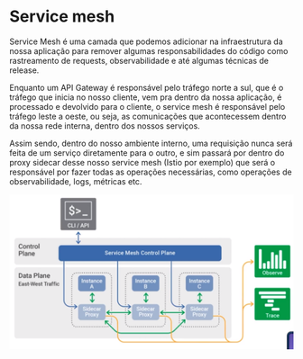 # Service mesh

Service Mesh é uma camada que podemos adicionar na infraestrutura da nossa aplicação para remover algumas responsabilidades do código como rastreamento de requests, observabilidade e até algumas técnicas de release.

Enquanto um API Gateway é responsável pelo tráfego norte a sul, que é o tráfego que inicia no nosso cliente, vem pra dentro da nossa aplicação, é processado e devolvido para o cliente, o service mesh é responsável pelo tráfego leste a oeste, ou seja, as comunicações que acontecessem dentro da nossa rede interna, dentro dos nossos serviços.

Assim sendo, dentro do nosso ambiente interno, uma requisição nunca será feita de um serviço diretamente para o outro, e sim passará por dentro do proxy sidecar desse nosso service mesh (Istio por exemplo) que será o responsável por fazer todas as operações necessárias, como operações de observabilidade, logs, métricas etc.

![Alt text](/src/img/service-mesh.png)